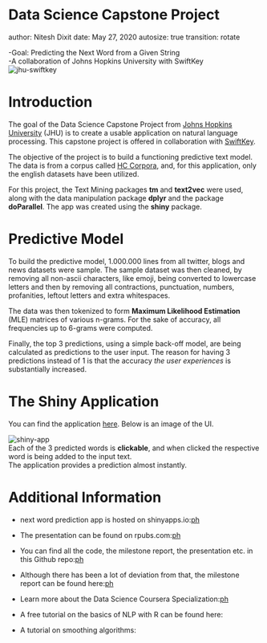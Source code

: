 Data Science Capstone Project
========================================================
author: Nitesh Dixit
date: May 27, 2020
autosize: true
transition: rotate

-Goal: Predicting the Next Word from a Given String  
-A collaboration of Johns Hopkins University with SwiftKey  
![jhu-swiftkey](jhuswiftkey.png)

Introduction
========================================================

The goal of the Data Science Capstone Project from [Johns Hopkins University](https://www.jhsph.edu/) (JHU) is
to create a usable application on natural language processing. This capstone project
is offered in collaboration with [SwiftKey](https://swiftkey.com/en).

The objective of the project is to build a functioning predictive text model. 
The data is from a corpus called 
[HC Corpora](https://web-beta.archive.org/web/20160930083655/http://www.corpora.heliohost.org/aboutcorpus.html), and,
for this application, only the english datasets have been utilized.

For this project, the Text Mining packages **tm** and **text2vec** were used, along with the data manipulation
package **dplyr** and the package **doParallel**. The app was created using the **shiny** package.


Predictive Model
========================================================

To build the predictive model, 1.000.000 lines from all twitter, blogs and news datasets were sample. The sample
dataset was then cleaned, by removing all non-ascii characters, like emoji, being converted to lowercase letters and then
by removing all contractions, punctuation, numbers, profanities, leftout letters and extra whitespaces.

The data was then tokenized to form **Maximum Likelihood Estimation** (MLE) matrices of various n-grams. For the sake of accuracy, all frequencies up to 6-grams were computed.

Finally, the top 3 predictions, using a simple back-off model, are being calculated as predictions to the user input. The reason for having 3 predictions instead of 1 is that the accuracy *the user experiences* is substantially increased.


The Shiny Application
========================================================

You can find the application [here](). Below is an image of the UI.

![shiny-app](app_ss.png)  
Each of the 3 predicted words is **clickable**, and when clicked the respective word is being added to the input text.  
The application provides a prediction almost instantly.

Additional Information
========================================================

- next word prediction app is hosted on shinyapps.io:[ph]()  
- The presentation can be found on rpubs.com:[ph]()  
- You can find all the code, the milestone report, the presentation etc. in this Github repo:[ph]()  
- Although there has been a lot of deviation from that, the milestone report can be found here:[ph]()  
- Learn more about the Data Science Coursera Specialization:[ph]()  

- A free tutorial on the basics of NLP with R can be found here:[](https://www.datacamp.com/courses/intro-to-text-mining-bag-of-words)
- A tutorial on smoothing algorithms: [](https://nlp.stanford.edu/~wcmac/papers/20050421-smoothing-tutorial.pdf)
